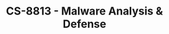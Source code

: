 ---
layout: course
title: CS-8813 - Malware Analysis & Defense
aliases: 
course_id: CS-8813
permalink: /CS-8813/
avg_difficulty: 0
avg_rating: 0
avg_workload: 0
type: course_page
---